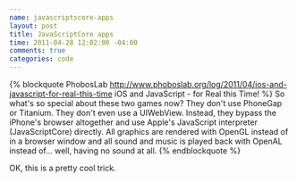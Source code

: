 ```yaml
--- 
name: javascriptscore-apps
layout: post
title: JavaScriptCore apps 
time: 2011-04-28 12:02:00 -04:00
comments: true
categories: code
---
```


{% blockquote PhobosLab http://www.phoboslab.org/log/2011/04/ios-and-javascript-for-real-this-time iOS and JavaScript - for Real this Time! %}
So what's so special about these two games now? They don't use PhoneGap or Titanium. They don't even use a UIWebView. Instead, they bypass the iPhone's browser altogether and use Apple's JavaScript interpreter (JavaScriptCore) directly. All graphics are rendered with OpenGL instead of in a browser window and all sound and music is played back with OpenAL instead of... well, having no sound at all.
{% endblockquote %}

OK, this is a pretty cool trick.
